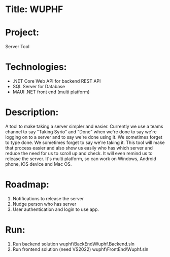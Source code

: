 # Title: WUPHF

# Project: 
Server Tool

# Technologies: 
* .NET Core Web API for backend REST API
* SQL Server for Database
* MAUI .NET front end (multi platform)

# Description: 
A tool to make taking a server simpler and easier. Currently we use a teams channel to say "Taking Syrio" and "Done" when we're done to say we're logging on to a server and to say we're done using it. We sometimes forget to type done. We sometimes forget to say we're taking it. This tool will make that process easier and also show us easily who has which server and reduce the need for us to scroll up and check. It will even remind us to release the server. It's multi platform, so can work on Windows, Android phone, iOS device and Mac OS.

# Roadmap: 
1. Notifications to release the server
2. Nudge person who has server
3. User authentication and login to use app.

# Run:
1. Run backend solution wuphf\BackEnd\Wuphf.Backend.sln
2. Run frontend solution (need VS2022) wuphf\FrontEnd\Wuphf.sln
